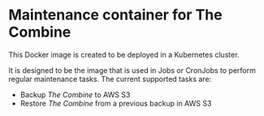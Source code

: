 # Maintenance container for The Combine

This Docker image is created to be deployed in a Kubernetes cluster.

It is designed to be the image that is used in Jobs or CronJobs to perform regular maintenance tasks. The current
supported tasks are:

- Backup _The Combine_ to AWS S3
- Restore _The Combine_ from a previous backup in AWS S3
